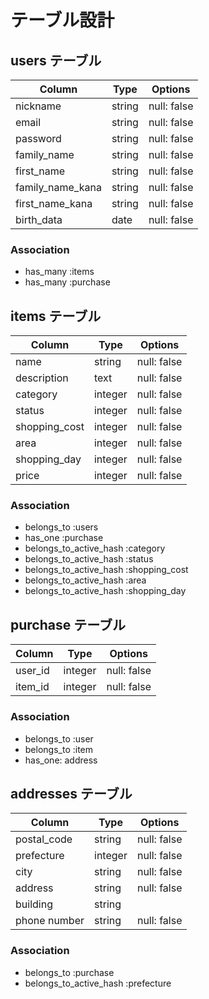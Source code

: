 # テーブル設計

## users テーブル

| Column            | Type      | Options     |
| ----------------- | --------- | ----------- |
| nickname          | string    | null: false |
| email             | string    | null: false |
| password          | string    | null: false |
| family_name       | string    | null: false |
| first_name        | string    | null: false |
| family_name_kana  | string    | null: false |
| first_name_kana   | string    | null: false |
| birth_data        | date      | null: false |

### Association
- has_many :items
- has_many :purchase

## items テーブル 

| Column        | Type    | Options     |
| ------------- | ------- | ----------- |
| name          | string  | null: false |
| description   | text    | null: false |
| category      | integer | null: false |
| status        | integer | null: false |
| shopping_cost | integer | null: false |
| area          | integer | null: false |
| shopping_day  | integer | null: false |
| price         | integer | null: false |

### Association
- belongs_to :users
- has_one :purchase
- belongs_to_active_hash :category
- belongs_to_active_hash :status
- belongs_to_active_hash :shopping_cost
- belongs_to_active_hash :area 
- belongs_to_active_hash :shopping_day

## purchase テーブル

| Column  | Type    | Options     |
| ------- | ------- | ----------- |
| user_id | integer | null: false |
| item_id | integer | null: false |

### Association
- belongs_to :user
- belongs_to :item
- has_one: address

## addresses テーブル

| Column       | Type    | Options     |
| ------------ | ------- | ----------- |
| postal_code  | string  | null: false |
| prefecture   | integer | null: false |
| city         | string  | null: false |
| address      | string  | null: false |
| building     | string  |             |
| phone number | string  | null: false |

### Association
- belongs_to :purchase
- belongs_to_active_hash :prefecture

